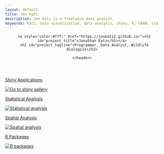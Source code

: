 ```yaml
---
layout: default
title: Jon Katz
description: Jon Katz is a freelance data analyst.
keywords: Katz, data visualization, data analysis, shiny, R, CRAN, statistics
---
```

<!-- HEADER -->
<div id="header_wrap" class="outer topelement">
    <header class="inner">
      

      <a style="color:#fff;" href="https://jonkatz2.github.io/"><h1 id="project_title">Jonathan Katz</h1></a>
      <h2 id="project_tagline">Programmer, Data Analyst, Wildlife Biologist</h2>

<!--          {% if site.show_downloads %}-->
<!--            <section id="downloads">-->
<!--              <a class="zip_download_link" href="{{ site.github.zip_url }}">Download this project as a .zip file</a>-->
<!--              <a class="tar_download_link" href="{{ site.github.tar_url }}">Download this project as a tar.gz file</a>-->
<!--            </section>-->
<!--          {% endif %}-->
    </header>
</div>



<div class="container-fluid">
  <div class="row">
<!--    <div class="col-sm-3">-->
      <a href="/shiny" class="mygrid">
        <p class="gridtitle">Shiny Applications</p>
        <img class="gridimg" src="{{ BASE_PATH }}/assets/images_sm/grab1_sq.png" alt="Go to shiny gallery">
      </a>
<!--    </div>-->
<!--    <div class="col-sm-3">-->
<!--      <a href="/shiny" class="mygrid">-->
<!--        <p class="gridtitle">Server-side Coding</p>-->
<!--        <img class="gridimg" src="{{ BASE_PATH }}/assets/images_sm/flowpart_sq.png" alt="Application planning">-->
<!--      </a>-->
<!--    </div>-->
<!--    <div class="col-sm-3">-->
      <a href="/shiny" class="mygrid">
        <p class="gridtitle">Statistical Analysis</p>
        <img class="gridimg" src="{{ BASE_PATH }}/assets/images_sm/stratifiedParams_sq.png" alt="Statistical analysis">
      </a>
<!--    </div>-->
<!--    <div class="col-sm-3">-->
      <a href="http://jonkatz2.github.io/2016/05/01/mapping-with-base-graphics-in-r" class="mygrid">
        <p class="gridtitle">Spatial Analysis</p>
        <img class="gridimg" src="{{ BASE_PATH }}/assets/images_sm/rastermap_sq.png" alt="Spatial analysis">
      </a>
<!--    </div>-->
<!--    <div class="col-sm-3">-->
      <a href="http://jonkatz2.github.io/monitoR" class="mygrid">
        <p class="gridtitle">R Packages</p>
        <img class="gridimg" src="{{ BASE_PATH }}/assets/images_sm/monitor_sq.png" alt="R packages">
      </a>
<!--    </div>-->
  </div>
</div>

<!--    <div style="font-size:1.25em;font-weight:bold;text-align:center;">-->
<!--        <p>Freelance R Programming, Data Analysis, and Shiny Engineer</p>-->
<!--    </div>-->
<!--    <p>Lately I have been writing lots of shiny applications. R does not run natively in a web browser, but it has many native and contributed entry points to exchange objects with other languages. The Shiny package from RStudio allows R and javascript to exchange information, along with a host of R functions to build HTML inputs. Using Shiny it is easy to make a dataset not only public, but publicly explorable, and applications are easy to build, easy to host, and easy to maintain.</p>-->
<!--    -->
<!--    <p>Here are a few public applications I recently completed. The titles and images link to live applications; if I am self-hosting them and they do not load, I am probably out of time in my account. Send me a note and I'll make sure you can explore them.</p>-->
<!--    -->
<!--    <p>You might also want to <a href="http://jonkatz2.github.io/resume" target="_blank">check out my resume</a>, or I have a couple of blog posts <a href="http://jonkatz2.github.io/2016/05/01/mapping-with-base-graphics-in-r" target="_blank">illustrating some simple R functions I wrote.</a></p>-->
<!--    -->
<!--    <div style="clear:both;border:1px solid gray;margin:8px 0px;padding:8px;overflow:hidden;">-->
<!--        <div class="col-sm-6">-->
<!--            <a style="font-size:large;" href="https://vtcfwru-am.shinyapps.io/AMExpertModeler/" target="_blank">An Interactive Expert Elicitation Tool</a>-->
<!--            <div class="imgcontainer">-->
<!--                <a href="https://vtcfwru-am.shinyapps.io/AMExpertModeler/" target="_blank"><img class="imglink" src="https://www.dropbox.com/s/3i1ryww2j2meh9l/website_elicit2.png?raw=1" alt=""></a>-->
<!--                <div class="middle">-->
<!--                  <a class="imglinktext" style="font-size:large;" href="https://vtcfwru-am.shinyapps.io/AMExpertModeler/" target="_blank">Open App</a>-->
<!--                </div>-->
<!--            </div>-->
<!--        </div>-->
<!--       -->
<!--         <div class="col-sm-6">   -->
<!--            <p style="padding-top:17px;"><strong>An interactive survey to gather expert opinion on species occurrence at a number of points. </strong></p>-->
<!--            <p>Experts log in, respond to questions about their expertise, then offer opinions on species presence at a number of locations.</p>-->
<!--            -->
<!--            <p><emph>To browse this app as a guest, login with the username "guest."</emph></p>-->
<!--            -->
<!--            -->
<!--            <p>This app is shared by three projects, so there is a separate private app that allows each project's principal investigator to customize the survey and download responses. Customization includes the ability to:</p>-->
<!--            -->
<!--            <ul>   -->
<!--                <li>Upload points</li> -->
<!--                <li>Change the number/type/content of each survey question</li> -->
<!--                <li>Rename variables</li> -->
<!--                <li>Add/remove experts</li> -->
<!--                <li>Add/remove features. Some features include:-->
<!--                    <ul>-->
<!--                        <li>Fixed or random starting values</li>-->
<!--                        <li>Ordered or random point presentation</li>-->
<!--                        <li>Multiple distributions (beta, poisson, normal), a simple number line, or a likert selector</li>-->
<!--                        <li>Supplemental imagery/graphics</li>-->
<!--                        <li>Variable number of points</li>-->
<!--                    </ul>-->
<!--                </li> -->
<!--            </ul>-->
<!--            -->
<!--            <p>The survey parameters and expert responses are stored in a mongoDB (no-SQL) database hosted at <a href="https://mlab.com/" target="_blank">mlab.com*</a>. Project PIs upload locations as a shapefile containing either polygons or points; persistent file storage for the shapefile is via an AWS S3 storage bucket.</p>-->
<!--            -->
<!--            <p><emph>*I have also used AWS RDS as a relational database back-end for other apps.</emph></p>-->
<!--        </div> -->
<!--    </div>-->
<!--    -->
<!--    <div style="clear:both;border:1px solid gray;margin:8px 0px;padding:8px;overflow:hidden;">-->
<!--        <div class="col-sm-6">-->
<!--            <a style="font-size:large;" href="https://jkatz.shinyapps.io/tradeoff/" target="_blank">An MCDA Visualization</a>-->
<!--            <div class="imgcontainer">-->
<!--                  <a href="https://jkatz.shinyapps.io/tradeoff/" target="_blank"><img class="imglink"  src="https://www.dropbox.com/s/hv88ybgyl4atxvm/website_tradeoff.png?raw=1" alt=""></a>-->
<!--                  <div class="middle">-->
<!--                    <a class="imglinktext" style="font-size:large;" href="https://jkatz.shinyapps.io/tradeoff/" target="_blank">Open App</a>-->
<!--                  </div>-->
<!--            </div>-->
<!--        </div>-->
<!--          -->
<!--        <div class="col-sm-6">-->
<!--            <p style="padding-top:17px;"><strong>Multiple-criteria decision analysis</strong> is a decision strategy that offers transparency to the process of integrating input from a variety of stakeholders. This app was designed to visualize how various strategies to restore natural tidal flows to an estuary on Cape Cod, Massachussets will affect residents, the local economy, and local areas with historic or scenic value. The goal is to maximize the benefits of natural tidal flow such as flood control, improved wildlife habitat, and reduced management costs while minimizing negative impacts such as sediment movement, stagnant water, or vegetation mortality due to floodplain inundation. The app is driven by two csv files of parameters and a series of prediction files, all uploaded at the start of the process (sample csv files can be downloaded in using the menu in the upper right). The full analysis can be saved so that it may be re-visited in the future without re-parameterizing the entire app. The app also produces a variety of graphics to inform management or support the decision making process. Persistent file storage for this app is on Google Drive, which is free and convenient due to the web-editing capability. </p>-->

<!--            <p>To ensure you can see the final graphs, here are brief instructions for use:</p>-->
<!--            <ol>-->
<!--                <li>Download and extract the sample data using the menu at the top right.</li>-->
<!--                <li>Upload "Policies.csv" as the policy file. Under "Group/Name Policies" down below, enter a 1 in the "Group" row for both the right-most columns ("P_Sed1" and "P_Sed11") to indicate they are members of a group. Leave all other fields in the "Group" row blank. Enter a 1 in the "Allocation" row under P_Sed1, and 11 in the "Allocation" row under P_Sed11. Leave all other fields in the "Allocation" row blank.</li>-->
<!--                <li>Upload "Attributes.csv" as the attribute file.</li>-->
<!--                <li>Upload one or both "EE_Predictions_Tim.csv" and "EE_Predictions_Eric.csv" as expert prediction files.</li>-->
<!--                <li>Upload "models_LOOKUP.csv" and "models_INTERP.csv" as model prediction files.</li>-->
<!--                <li>View the "Group Objectives" tab (no need to change anything, but it must be viewed)</li>-->
<!--                <li>View the "Prediction Sources" tab (no need to change anything, but it must be viewed)</li>-->
<!--            </ol>-->
<!--            -->
<!--            <p>I am self-hosting this app during development, but it will be hosted by the client on completion. If it doesn't load I may have run out of time on my free shinyapps.io account. Drop me an email and I'll send you an active link to a functional app.</p>-->
<!--        </div>-->
<!--    </div>-->
<!--    -->
<!--    <div style="clear:both;border:1px solid gray;margin:8px 0px;padding:8px;overflow:hidden;">-->
<!--        <div class="col-sm-6">-->
<!--            <a style="font-size:large;" href="https://biotransformers.shinyapps.io/ALFAM2/" target="_blank">An Explorable Dataset</a>-->
<!--            <div class="imgcontainer">-->
<!--                <a href="https://biotransformers.shinyapps.io/ALFAM2/" target="_blank"><img class="imglink" src="https://www.dropbox.com/s/eoq35cgs1x43u9v/website_alfam2.png?raw=1" alt=""></a>-->
<!--                <div class="middle">-->
<!--                    <a class="imglinktext" style="font-size:large;" href="https://biotransformers.shinyapps.io/ALFAM2/" target="_blank">Open App</a>-->
<!--                </div>-->
<!--            </div>-->
<!--        </div>-->
<!--      -->
<!--        <div class="col-sm-6">-->
<!--          <p style="padding-top:17px;"><strong>Making data public, and publicly explorable.</strong> The researcher who commissioned this app was required by his grant to make the data publicly accessible. I like how the data subsetting is presented on-screen, where options that are not present in the data are shown in gray (see lower checkboxes in image at left). Data subsetting is day-one stuff in R, but somehow it was not intuitive to display the relative contents of the subset compared to the entire dataset in an interactive setting. I posted <a href="http://jonkatz2.github.io/2017/08/11/Dynamic-Filtered-checkboxGroupInputs-In-Shiny-Applications" target="_blank">a few notes about this</a> in my short blog.</p>-->
<!--        </div>-->
<!--    </div>-->
<!--        -->
<!--    <div style="clear:both;border:1px solid gray;margin:8px 0px;padding:8px;overflow:hidden;">-->
<!--        <div class="col-sm-6">-->
<!--            <a style="font-size:large;" href="https://biotransformers.shinyapps.io/oba1/" target="_blank">The Online Biogas Calculator</a> -->
<!--            <div class="imgcontainer">-->
<!--                <a href="https://biotransformers.shinyapps.io/oba1/" target="_blank"><img class="imglink" src="https://www.dropbox.com/s/5o246v7qmf6wexd/website_biogas.png?raw=1" alt=""></a> -->
<!--                <div class="middle">-->
<!--                    <a class="imglinktext" style="font-size:large;" href="https://biotransformers.shinyapps.io/oba1/" target="_blank">Open App</a>-->
<!--                </div>-->
<!--            </div>-->
<!--        </div>-->

<!--        <div class="col-sm-6">-->
<!--            <p style="padding-top:17px;"><strong>An interactive calculator.</strong> This app is a calculator for computing the volume of methane biogas produced by controlled digesters. It is essentially a web interface for the R package <a href="https://cran.r-project.org/package=biogas" target="_blank">biogas</a> by Sasha Hafner et al. This package, and this app, are proving to be essential tools for members of the biofuel industry, particularly in Europe. </p>-->
<!--        </div>-->
<!--    </div>-->
<!--    -->
<!--</div>-->
























